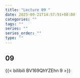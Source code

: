 ```yaml
---
title: "Lecture 09 "
date: 2025-09-21T14:57:51+08:00
categories: ""
tags: ""
series: ""
series_order: ""
type: ""
---
```


## 09 

{{< bilibili BV169QhYZEhn 9 >}}



